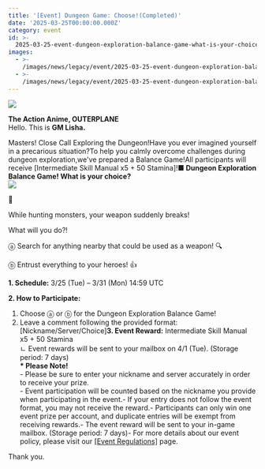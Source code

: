 ```yaml
---
title: '[Event] Dungeon Game: Choose!(Completed)'
date: '2025-03-25T00:00:00.000Z'
category: event
id: >-
  2025-03-25-event-dungeon-exploration-balance-game-what-is-your-choice-completed
images:
  - >-
    /images/news/legacy/event/2025-03-25-event-dungeon-exploration-balance-game-what-is-your-choice-completed/a3c5fee0e12a4b24a46ff38664e7fe52.webp
  - >-
    /images/news/legacy/event/2025-03-25-event-dungeon-exploration-balance-game-what-is-your-choice-completed/c6751971e0174004a89453c059e8ed16_002.webp
---
```


![](/images/news/legacy/event/2025-03-25-event-dungeon-exploration-balance-game-what-is-your-choice-completed/a3c5fee0e12a4b24a46ff38664e7fe52.webp)  

**The Action Anime, OUTERPLANE**  
Hello. This is **GM Lisha.**  
  
Masters! Close Call Exploring the Dungeon!Have you ever imagined yourself in a precarious situation?To help you calmly overcome challenges during dungeon exploration,we've prepared a Balance Game!All participants will receive \[Intermediate Skill Manual x5 + 50 Stamina\]!**■ Dungeon Exploration Balance Game! What is your choice?**  
![](/images/news/legacy/event/2025-03-25-event-dungeon-exploration-balance-game-what-is-your-choice-completed/c6751971e0174004a89453c059e8ed16_002.webp)  

  
💬

While hunting monsters, your weapon suddenly breaks!

What will you do?!

ⓐ Search for anything nearby that could be used as a weapon! 🔍

ⓑ Entrust everything to your heroes! 👍

  

  
**1\. Schedule:** 3/25 (Tue) – 3/31 (Mon) 14:59 UTC  
  
**2\. How to Participate:**   
1) Choose ⓐ or ⓑ for the Dungeon Exploration Balance Game!  
2) Leave a comment following the provided format: \[Nickname/Server/Choice\]**3\. Event Reward:** Intermediate Skill Manual x5 + 50 Stamina  
ㄴ Event rewards will be sent to your mailbox on 4/1 (Tue). (Storage period: 7 days)  
**\* Please Note!**  
\- Please be sure to enter your nickname and server accurately in order to receive your prize.  
\- Event participation will be counted based on the nickname you provide when participating in the event.- If your entry does not follow the event format, you may not receive the reward.- Participants can only win one event prize per account, and duplicate entries will be exempt from receiving rewards.- The event reward will be sent to your in-game mailbox. (Storage period: 7 days)- For more details about our event policy, please visit our [\[Event Regulations\]](https://common.game.onstove.com/terms/index?gameType=MOBILE&termsType=8&langCode=en) page.  
  
Thank you.

